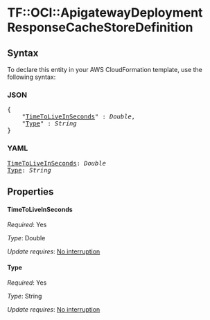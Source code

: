 # TF::OCI::ApigatewayDeployment ResponseCacheStoreDefinition

## Syntax

To declare this entity in your AWS CloudFormation template, use the following syntax:

### JSON

<pre>
{
    "<a href="#timetoliveinseconds" title="TimeToLiveInSeconds">TimeToLiveInSeconds</a>" : <i>Double</i>,
    "<a href="#type" title="Type">Type</a>" : <i>String</i>
}
</pre>

### YAML

<pre>
<a href="#timetoliveinseconds" title="TimeToLiveInSeconds">TimeToLiveInSeconds</a>: <i>Double</i>
<a href="#type" title="Type">Type</a>: <i>String</i>
</pre>

## Properties

#### TimeToLiveInSeconds

_Required_: Yes

_Type_: Double

_Update requires_: [No interruption](https://docs.aws.amazon.com/AWSCloudFormation/latest/UserGuide/using-cfn-updating-stacks-update-behaviors.html#update-no-interrupt)

#### Type

_Required_: Yes

_Type_: String

_Update requires_: [No interruption](https://docs.aws.amazon.com/AWSCloudFormation/latest/UserGuide/using-cfn-updating-stacks-update-behaviors.html#update-no-interrupt)

